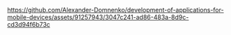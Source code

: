 

https://github.com/Alexander-Domnenko/development-of-applications-for-mobile-devices/assets/91257943/3047c241-ad86-483a-8d9c-cd3d94f6b73c

